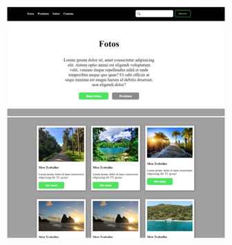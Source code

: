


 <img src= "https://github.com/leonardosantos10/Projeto-menu-fotos/blob/main/img/desktop%201.png?raw=true"/>
  <img src="https://github.com/leonardosantos10/Projeto-menu-fotos/blob/main/img/desktop%202.png?raw=true"/>

